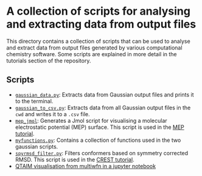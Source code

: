 # A collection of scripts for analysing and extracting data from output files

This directory contains a collection of scripts that can be used to analyse and extract data from output files generated by various computational chemistry software. Some scripts are explained in more detail in the tutorials section of the repository.

## Scripts

- [`gaussian_data.py`](gaussian_data.py): Extracts data from Gaussian output files and prints it to the terminal.
- [`gaussian_to_csv.py`](gaussian_to_csv.py): Extracts data from all Gaussian output files in the `cwd` and writes it to a `.csv` file.
- [`mep_jmol`](mep_jmol): Generates a Jmol script for visualising a molecular electrostatic potential (MEP) surface. This script is used in the [MEP tutorial](../../tutorials/MEP/README.md).
- [`myfunctions.py`](myfunctions.py): Contains a collection of functions used in the two gaussian scripts.
- [`spyrmsd_filter.py`](spyrmsd_filter.py): Filters conformers based on symmetry corrected RMSD. This script is used in the [CREST tutorial](../../tutorials/CREST/README.md#symmetry-corrected-rmsd).
- [QTAIM visualisation from multiwfn in a jupyter notebook](https://github.com/jak713/qtaim_vis)
